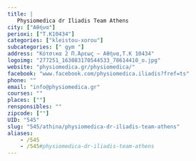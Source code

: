 ```yaml
---
title: |
   Physiomedica dr Iliadis Team Athens
city: ["Αθήνα"]
perioxi: ["T.K10434"]
categories: ["kleistou-xorou"]
subcategories: [" gym "]
address: "Κότσικα 2 Π.Άρεως – Αθήνα,T.K 10434"
logoimg: "277251_163083170544533_78614410_o.jpg"
website: "physiomedica.gr/physiomedica/"
facebook: "www.facebook.com/physiomedica.iliadis?fref=ts"
phone: ""
email: "info@physiomedica.gr"
courses: ""
places: [""]
rensponsibles: ""
zipcode: [""]
UID: "545"
slug: "545/athina/physiomedica-dr-iliadis-team-athens"
aliases:
    - /545
    - /545#physiomedica-dr-iliadis-team-athens
---
```


